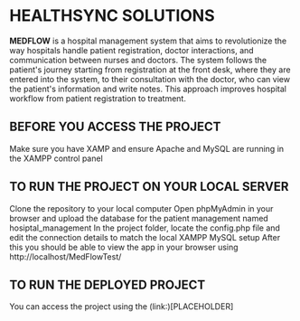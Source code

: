 # HEALTHSYNC SOLUTIONS

**MEDFLOW** is a hospital management system that aims to revolutionize the way hospitals handle patient registration, doctor interactions, and communication between nurses and doctors.
The system follows the patient's journey starting from registration at the front desk, where they are entered into the system, to their consultation with the doctor, who can view the patient's information and write notes. This approach improves hospital workflow from patient registration to treatment.

## BEFORE YOU ACCESS THE PROJECT
Make sure you have XAMP and ensure Apache and MySQL are running in the XAMPP control panel

## TO RUN THE PROJECT ON YOUR LOCAL SERVER 
Clone the repository to your local computer 
Open phpMyAdmin in your browser and upload the database for the patient management named hosiptal_management
In the project folder, locate the config.php file and edit the connection details to match the local XAMPP MySQL setup
After this you should be able to view the app in your browser using http://localhost/MedFlowTest/

## TO RUN THE DEPLOYED PROJECT
  You can access the project using the (link:)[PLACEHOLDER]
